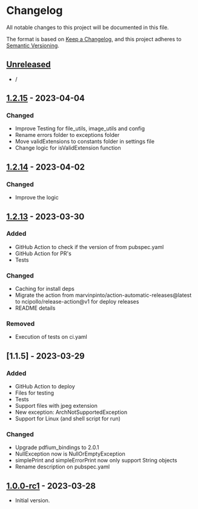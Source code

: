 # Changelog

All notable changes to this project will be documented in this file.

The format is based on [Keep a Changelog],
and this project adheres to [Semantic Versioning].

## [Unreleased]

- /

## [1.2.15] - 2023-04-04

### Changed

- Improve Testing for file_utils, image_utils and config
- Rename errors folder to exceptions folder
- Move validExtensions to constants folder in settings file
- Change logic for isValidExtension function

## [1.2.14] - 2023-04-02

### Changed

- Improve the logic

## [1.2.13] - 2023-03-30

### Added

- GitHub Action to check if the version of from pubspec.yaml
- GitHub Action for PR's
- Tests

### Changed

- Caching for install deps
- Migrate the action from marvinpinto/action-automatic-releases@latest to ncipollo/release-action@v1 for deploy releases
- README details

### Removed

- Execution of tests on ci.yaml


## [1.1.5] - 2023-03-29

### Added

- GitHub Action to deploy
- Files for testing
- Tests
- Support files with jpeg extension
- New exception: ArchNotSupportedException
- Support for Linux (and shell script for run)

### Changed

- Upgrade pdfium_bindings to 2.0.1
- NullException now is NullOrEmptyException
- simplePrint and simpleErrorPrint now only support String objects
- Rename description on pubspec.yaml

## [1.0.0-rc1] - 2023-03-28

- Initial version.

<!-- Links -->
[keep a changelog]: https://keepachangelog.com/en/1.0.0/
[semantic versioning]: https://semver.org/spec/v2.0.0.html

<!-- Versions -->
[unreleased]: https://github.com/jsilverdev/dart_image_converter/compare/v1.2.15...HEAD
[1.2.15]: https://github.com/jsilverdev/dart_image_converter/compare/v1.2.14...v1.2.15
[1.2.14]: https://github.com/jsilverdev/dart_image_converter/compare/v1.2.13...v1.2.14
[1.2.13]: https://github.com/jsilverdev/dart_image_converter/compare/v1.1.1..v1.2.13
[1.1.1]: https://github.com/jsilverdev/dart_image_converter/compare/v1.0.0-rc1...v1.1.1
[1.0.0-rc1]: https://github.com/jsilverdev/dart_image_converter/releases/tag/v1.0.0-rc1